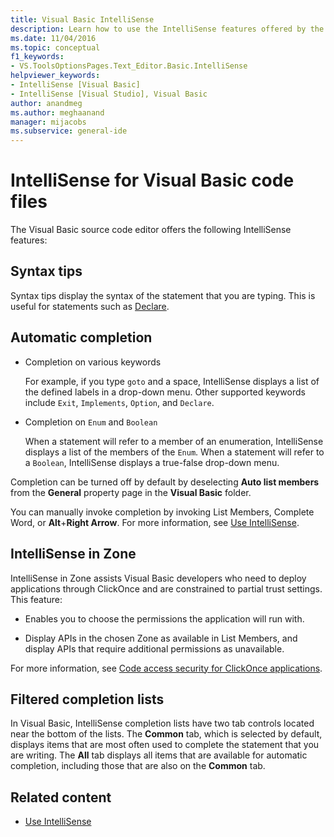 ```yaml
---
title: Visual Basic IntelliSense
description: Learn how to use the IntelliSense features offered by the Visual Basic source code editor.
ms.date: 11/04/2016
ms.topic: conceptual
f1_keywords:
- VS.ToolsOptionsPages.Text_Editor.Basic.IntelliSense
helpviewer_keywords:
- IntelliSense [Visual Basic]
- IntelliSense [Visual Studio], Visual Basic
author: anandmeg
ms.author: meghaanand
manager: mijacobs
ms.subservice: general-ide
---
```

# IntelliSense for Visual Basic code files

The Visual Basic source code editor offers the following IntelliSense features:

## Syntax tips

Syntax tips display the syntax of the statement that you are typing. This is useful for statements such as [Declare](/dotnet/visual-basic/language-reference/statements/declare-statement).

## Automatic completion

- Completion on various keywords

     For example, if you type `goto` and a space, IntelliSense displays a list of the defined labels in a drop-down menu. Other supported keywords include `Exit`, `Implements`, `Option`, and `Declare`.

- Completion on `Enum` and `Boolean`

    When a statement will refer to a member of an enumeration, IntelliSense displays a list of the members of the `Enum`. When a statement will refer to a `Boolean`, IntelliSense displays a true-false drop-down menu.

Completion can be turned off by default by deselecting **Auto list members** from the **General** property page in the **Visual Basic** folder.

You can manually invoke completion by invoking List Members, Complete Word, or **Alt**+**Right Arrow**. For more information, see [Use IntelliSense](../ide/using-intellisense.md).

## IntelliSense in Zone

IntelliSense in Zone assists Visual Basic developers who need to deploy applications through ClickOnce and are constrained to partial trust settings. This feature:

- Enables you to choose the permissions the application will run with.

- Display APIs in the chosen Zone as available in List Members, and display APIs that require additional permissions as unavailable.

For more information, see [Code access security for ClickOnce applications](../deployment/code-access-security-for-clickonce-applications.md).

## Filtered completion lists

In Visual Basic, IntelliSense completion lists have two tab controls located near the bottom of the lists. The **Common** tab, which is selected by default, displays items that are most often used to complete the statement that you are writing. The **All** tab displays all items that are available for automatic completion, including those that are also on the **Common** tab.

## Related content

- [Use IntelliSense](../ide/using-intellisense.md)
